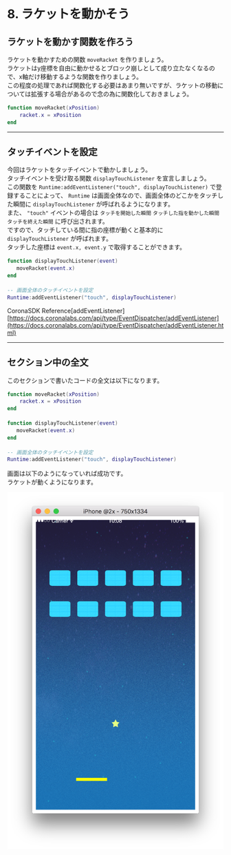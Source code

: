 # 8. ラケットを動かそう

## ラケットを動かす関数を作ろう
ラケットを動かすための関数 `moveRacket` を作りましょう。  
ラケットはy座標を自由に動かせるとブロック崩しとして成り立たなくなるので、x軸だけ移動するような関数を作りましょう。  
この程度の処理であれば関数化する必要はあまり無いですが、ラケットの移動については拡張する場合があるので念の為に関数化しておきましょう。

```lua
function moveRacket(xPosition)
    racket.x = xPosition
end
```

- - -

## タッチイベントを設定
今回はラケットをタッチイベントで動かしましょう。  
タッチイベントを受け取る関数 `displayTouchListener` を宣言しましょう。  
この関数を `Runtime:addEventListener("touch", displayTouchListener)` で登録することによって、 `Runtime` は画面全体なので、画面全体のどこかをタッチした瞬間に `displayTouchListener` が呼ばれるようになります。  
また、 `"touch"` イベントの場合は `タッチを開始した瞬間` `タッチした指を動かした瞬間` `タッチを終えた瞬間` に呼び出されます。  
ですので、タッチしている間に指の座標が動くと基本的に `displayTouchListener` が呼ばれます。  
タッチした座標は `event.x, event.y` で取得することができます。

```lua
function displayTouchListener(event)
   moveRacket(event.x) 
end

-- 画面全体のタッチイベントを設定
Runtime:addEventListener("touch", displayTouchListener)
```

CoronaSDK Reference[addEventListener]
[https://docs.coronalabs.com/api/type/EventDispatcher/addEventListener](https://docs.coronalabs.com/api/type/EventDispatcher/addEventListener.html)


---

## セクション中の全文
このセクションで書いたコードの全文は以下になります。

```lua
function moveRacket(xPosition)
    racket.x = xPosition
end

function displayTouchListener(event)
   moveRacket(event.x) 
end

-- 画面全体のタッチイベントを設定
Runtime:addEventListener("touch", displayTouchListener)
```

画面は以下のようになっていれば成功です。  
ラケットが動くようになります。

![](./image/execBreakoutSample7.png)
